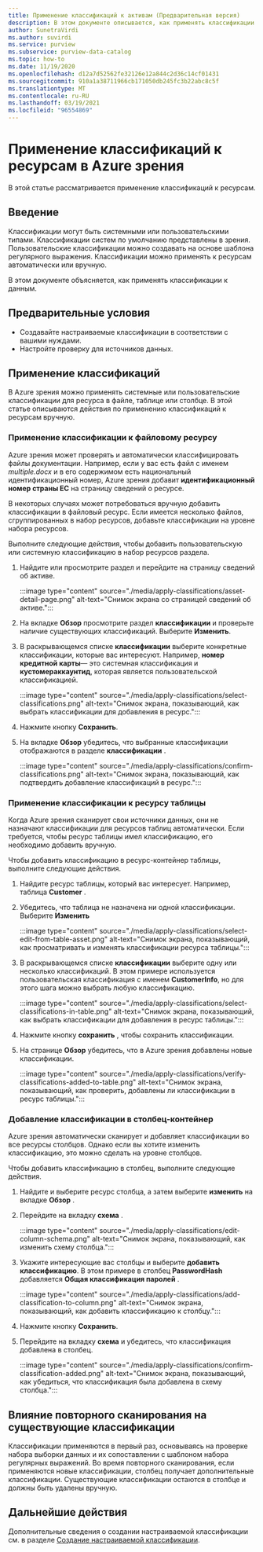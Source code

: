 ```yaml
---
title: Применение классификаций к активам (Предварительная версия)
description: В этом документе описывается, как применять классификации к ресурсам.
author: SunetraVirdi
ms.author: suvirdi
ms.service: purview
ms.subservice: purview-data-catalog
ms.topic: how-to
ms.date: 11/19/2020
ms.openlocfilehash: d12a7d52562fe32126e12a844c2d36c14cf01431
ms.sourcegitcommit: 910a1a38711966cb171050db245fc3b22abc8c5f
ms.translationtype: MT
ms.contentlocale: ru-RU
ms.lasthandoff: 03/19/2021
ms.locfileid: "96554869"
---
```

# <a name="apply-classifications-on-assets-in-azure-purview"></a>Применение классификаций к ресурсам в Azure зрения

В этой статье рассматривается применение классификаций к ресурсам.

## <a name="introduction"></a>Введение

Классификации могут быть системными или пользовательскими типами. Классификации систем по умолчанию представлены в зрения. Пользовательские классификации можно создавать на основе шаблона регулярного выражения. Классификации можно применять к ресурсам автоматически или вручную.

В этом документе объясняется, как применять классификации к данным.

## <a name="prerequisites"></a>Предварительные условия

- Создавайте настраиваемые классификации в соответствии с вашими нуждами.
- Настройте проверку для источников данных.

## <a name="apply-classifications"></a>Применение классификаций
В Azure зрения можно применять системные или пользовательские классификации для ресурса в файле, таблице или столбце. В этой статье описываются действия по применению классификаций к ресурсам вручную.

### <a name="apply-classification-to-a-file-asset"></a>Применение классификации к файловому ресурсу
Azure зрения может проверять и автоматически классифицировать файлы документации. Например, если у вас есть файл с именем *multiple.docx* и в его содержимом есть национальный идентификационный номер, Azure зрения добавит **идентификационный номер страны ЕС** на страницу сведений о ресурсе.

В некоторых случаях может потребоваться вручную добавить классификации в файловый ресурс. Если имеется несколько файлов, сгруппированных в набор ресурсов, добавьте классификации на уровне набора ресурсов.

Выполните следующие действия, чтобы добавить пользовательскую или системную классификацию в набор ресурсов раздела.

1. Найдите или просмотрите раздел и перейдите на страницу сведений об активе.

    :::image type="content" source="./media/apply-classifications/asset-detail-page.png" alt-text="Снимок экрана со страницей сведений об активе.":::

1. На вкладке **Обзор** просмотрите раздел **классификации** и проверьте наличие существующих классификаций. Выберите **Изменить**.

1. В раскрывающемся списке **классификации** выберите конкретные классификации, которые вас интересуют. Например, **номер кредитной карты**— это системная классификация и **кустомераккаунтид**, которая является пользовательской классификацией.

    :::image type="content" source="./media/apply-classifications/select-classifications.png" alt-text="Снимок экрана, показывающий, как выбрать классификации для добавления в ресурс.":::

1. Нажмите кнопку **Сохранить**.

1. На вкладке **Обзор** убедитесь, что выбранные классификации отображаются в разделе **классификации** .

    :::image type="content" source="./media/apply-classifications/confirm-classifications.png" alt-text="Снимок экрана, показывающий, как подтвердить добавление классификаций в ресурс.":::

### <a name="apply-classification-to-a-table-asset"></a>Применение классификации к ресурсу таблицы

Когда Azure зрения сканирует свои источники данных, они не назначают классификации для ресурсов таблиц автоматически. Если требуется, чтобы ресурс таблицы имел классификацию, его необходимо добавить вручную.

Чтобы добавить классификацию в ресурс-контейнер таблицы, выполните следующие действия.

1. Найдите ресурс таблицы, который вас интересует. Например, таблица **Customer** .

1. Убедитесь, что таблица не назначена ни одной классификации. Выберите **Изменить**

    :::image type="content" source="./media/apply-classifications/select-edit-from-table-asset.png" alt-text="Снимок экрана, показывающий, как просматривать и изменять классификации ресурса таблицы.":::

1. В раскрывающемся списке **классификации** выберите одну или несколько классификаций. В этом примере используется пользовательская классификация с именем **CustomerInfo**, но для этого шага можно выбрать любую классификацию.

    :::image type="content" source="./media/apply-classifications/select-classifications-in-table.png" alt-text="Снимок экрана, показывающий, как выбрать классификации для добавления в ресурс таблицы.":::

1. Нажмите кнопку **сохранить** , чтобы сохранить классификации.

1. На странице **Обзор** убедитесь, что в Azure зрения добавлены новые классификации.

    :::image type="content" source="./media/apply-classifications/verify-classifications-added-to-table.png" alt-text="Снимок экрана, показывающий, как проверить, добавлены ли классификации в ресурс таблицы.":::

### <a name="add-classification-to-a-column-asset"></a>Добавление классификации в столбец-контейнер

Azure зрения автоматически сканирует и добавляет классификации во все ресурсы столбцов. Однако если вы хотите изменить классификацию, это можно сделать на уровне столбцов.

Чтобы добавить классификацию в столбец, выполните следующие действия.

1. Найдите и выберите ресурс столбца, а затем выберите **изменить** на вкладке **Обзор** .

1. Перейдите на вкладку **схема** .

    :::image type="content" source="./media/apply-classifications/edit-column-schema.png" alt-text="Снимок экрана, показывающий, как изменить схему столбца.":::

1. Укажите интересующие вас столбцы и выберите **добавить классификацию**. В этом примере в столбец **PasswordHash** добавляется **Общая классификация паролей** .

    :::image type="content" source="./media/apply-classifications/add-classification-to-column.png" alt-text="Снимок экрана, показывающий, как добавить классификацию к столбцу.":::

1. Нажмите кнопку **Сохранить**.

1. Перейдите на вкладку **схема** и убедитесь, что классификация добавлена в столбец.

    :::image type="content" source="./media/apply-classifications/confirm-classification-added.png" alt-text="Снимок экрана, показывающий, как убедиться, что классификация была добавлена в схему столбца.":::

## <a name="impact-of-rescanning-on-existing-classifications"></a>Влияние повторного сканирования на существующие классификации

Классификации применяются в первый раз, основываясь на проверке набора выборки данных и их сопоставлении с шаблоном набора регулярных выражений. Во время повторного сканирования, если применяются новые классификации, столбец получает дополнительные классификации. Существующие классификации остаются в столбце и должны быть удалены вручную.

## <a name="next-steps"></a>Дальнейшие действия
Дополнительные сведения о создании настраиваемой классификации см. в разделе [Создание настраиваемой классификации](create-a-custom-classification-and-classification-rule.md).
